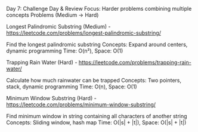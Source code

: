 Day 7: Challenge Day & Review
Focus: Harder problems combining multiple concepts
Problems (Medium → Hard)

Longest Palindromic Substring (Medium) - https://leetcode.com/problems/longest-palindromic-substring/

Find the longest palindromic substring
Concepts: Expand around centers, dynamic programming
Time: O(n²), Space: O(1)


Trapping Rain Water (Hard) - https://leetcode.com/problems/trapping-rain-water/

Calculate how much rainwater can be trapped
Concepts: Two pointers, stack, dynamic programming
Time: O(n), Space: O(1)


Minimum Window Substring (Hard) - https://leetcode.com/problems/minimum-window-substring/

Find minimum window in string containing all characters of another string
Concepts: Sliding window, hash map
Time: O(|s| + |t|), Space: O(|s| + |t|)